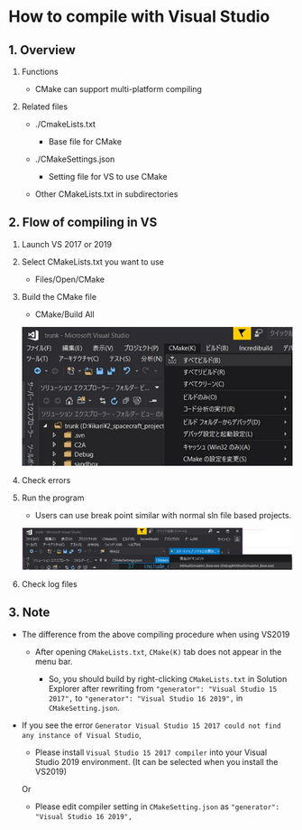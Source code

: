 # How to compile with Visual Studio

## 1.  Overview

1. Functions

   - CMake can support multi-platform compiling
   
2. Related files

   - ./CmakeLists.txt

     - Base file for CMake
   - ./CMakeSettings.json
     - Setting file for VS to use CMake
   - Other CMakeLists.txt in subdirectories


## 2. Flow of compiling in VS

1. Launch VS 2017 or 2019

2. Select CMakeLists.txt you want to use

   - Files/Open/CMake

3. Build the CMake file

   - CMake/Build All

   ![](./figs/CMake_build.jpg)

4. Check errors

5. Run the program

   - Users can use break point similar with normal sln file based projects.

   ![](./figs/CMake_run.jpg)

6. Check log files

## 3. Note

- The difference from the above compiling procedure when using VS2019

   - After opening `CMakeLists.txt`, `CMake(K)` tab does not appear in the menu bar.

      - So, you should build by right-clicking `CMakeLists.txt` in Solution Explorer after rewriting from `"generator": "Visual Studio 15 2017",` to `"generator": "Visual Studio 16 2019",` in `CMakeSetting.json`.

- If you see the error `Generator Visual Studio 15 2017 could not find any instance of Visual Studio`,

   - Please install `Visual Studio 15 2017 compiler` into your Visual Studio 2019 environment. (It can be selected when you install the VS2019)

   Or

   - Please edit compiler setting in `CMakeSetting.json` as `"generator": "Visual Studio 16 2019",`

